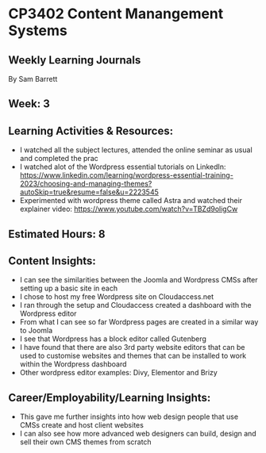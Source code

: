# CP3402 Content Manangement Systems
## Weekly Learning Journals

By Sam Barrett

## Week: 3

## Learning Activities & Resources:
- I watched all the subject lectures, attended the online seminar as usual and completed the prac
- I watched alot of the Wordpress essential tutorials on LinkedIn: https://www.linkedin.com/learning/wordpress-essential-training-2023/choosing-and-managing-themes?autoSkip=true&resume=false&u=2223545
- Experimented with wordpress theme called Astra and watched their explainer video: https://www.youtube.com/watch?v=TBZd9oligCw

## Estimated Hours: 8

## Content Insights:
- I can see the similarities between the Joomla and Wordpress CMSs after setting up a basic site in each
- I chose to host my free Wordpress site on Cloudaccess.net
- I ran through the setup and Cloudaccess created a dashboard with the Wordpress editor
- From what I can see so far Wordpress pages are created in a similar way to Joomla
- I see that Wordpress has a block editor called Gutenberg
- I have found that there are also 3rd party website editors that can be used to customise websites and themes that can be installed to work within the Wordpress dashboard
- Other wordpress editor examples: Divy, Elementor and Brizy

## Career/Employability/Learning Insights:
- This gave me further insights into how web design people that use CMSs create and host client websites
- I can also see how more advanced web designers can build, design and sell their own CMS themes from scratch
